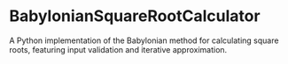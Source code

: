 # BabylonianSquareRootCalculator
A Python implementation of the Babylonian method for calculating square roots, featuring input validation and iterative approximation.

